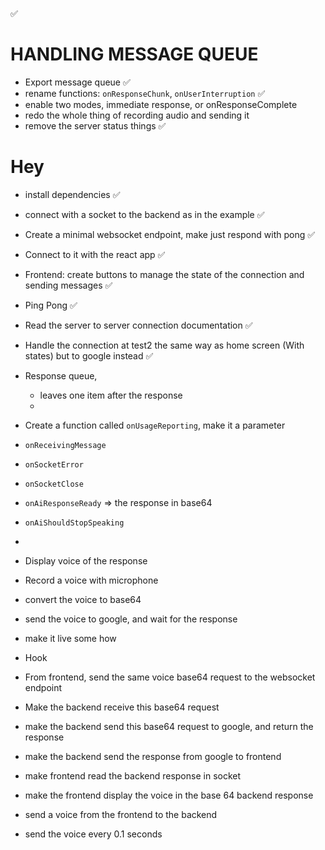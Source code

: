 ✅

# HANDLING MESSAGE QUEUE

- Export message queue ✅
- rename functions: `onResponseChunk`, `onUserInterruption` ✅
- enable two modes, immediate response, or onResponseComplete
- redo the whole thing of recording audio and sending it
- remove the server status things ✅

# Hey

- install dependencies ✅
- connect with a socket to the backend as in the example ✅
- Create a minimal websocket endpoint, make just respond with pong ✅
- Connect to it with the react app ✅
- Frontend: create buttons to manage the state of the connection and sending messages ✅
- Ping Pong ✅
- Read the server to server connection documentation ✅
- Handle the connection at test2 the same way as home screen (With states) but to google instead ✅
- Response queue,
  - leaves one item after the response
  -
- Create a function called `onUsageReporting`, make it a parameter
- `onReceivingMessage`
- `onSocketError`
- `onSocketClose`
- `onAiResponseReady` => the response in base64
- `onAiShouldStopSpeaking`
-
- Display voice of the response
- Record a voice with microphone
- convert the voice to base64
- send the voice to google, and wait for the response
- make it live some how
- Hook

- From frontend, send the same voice base64 request to the websocket endpoint
- Make the backend receive this base64 request
- make the backend send this base64 request to google, and return the response
- make the backend send the response from google to frontend
- make frontend read the backend response in socket
- make the frontend display the voice in the base 64 backend response
- send a voice from the frontend to the backend
- send the voice every 0.1 seconds
